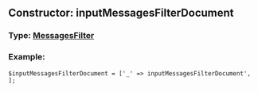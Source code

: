 ## Constructor: inputMessagesFilterDocument  



### Type: [MessagesFilter](../types/MessagesFilter.md)

### Example:


```
$inputMessagesFilterDocument = ['_' => inputMessagesFilterDocument', ];
```